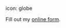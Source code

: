 icon: globe

<div id="wufoo-zq9n4iq0s4da50">
Fill out my <a href="https://worlddominationsummit.wufoo.com/forms/zq9n4iq0s4da50">online form</a>.
</div>
<script type="text/javascript">var zq9n4iq0s4da50;(function(d, t) {
var s = d.createElement(t), options = {
'userName':'worlddominationsummit',
'formHash':'zq9n4iq0s4da50',
'autoResize':true,
'height':'3583',
'async':true,
'host':'wufoo.com',
'header':'show',
'ssl':true};
s.src = ('https:' == d.location.protocol ? 'https://' : 'http://') + 'www.wufoo.com/scripts/embed/form.js';
s.onload = s.onreadystatechange = function() {
var rs = this.readyState; if (rs) if (rs != 'complete') if (rs != 'loaded') return;
try { zq9n4iq0s4da50 = new WufooForm();zq9n4iq0s4da50.initialize(options);zq9n4iq0s4da50.display(); } catch (e) {}};
var scr = d.getElementsByTagName(t)[0], par = scr.parentNode; par.insertBefore(s, scr);
})(document, 'script');</script>
